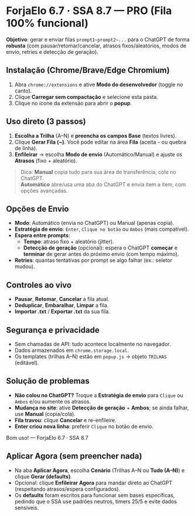 # ForjaElo 6.7 · SSA 8.7 — PRO (Fila 100% funcional)

**Objetivo**: gerar e enviar filas `prompt1~prompt2~...` para o ChatGPT de forma **robusta** (com pausar/retomar/cancelar, atrasos fixos/aleatórios, modos de envio, retries e detecção de geração).

## Instalação (Chrome/Brave/Edge Chromium)
1. Abra `chrome://extensions` e ative **Modo do desenvolvedor** (toggle no canto).
2. Clique **Carregar sem compactação** e selecione esta pasta.
3. Clique no ícone da extensão para abrir o **popup**.

## Uso direto (3 passos)
1. **Escolha a Trilha** (A–N) e **preencha os campos Base** (textos livres).
2. Clique **Gerar Fila (~)**. Você pode editar na área **Fila** (aceita `~` ou quebra de linha).
3. **Enfileirar** → escolha **Modo de envio** (Automático/Manual) e ajuste os **Atrasos** (fixo + aleatório).

> Dica: **Manual** copia tudo para sua área de transferência; cole no ChatGPT.  
> **Automático** abre/usa uma aba do ChatGPT e envia item a item, com opções avançadas.

## Opções de Envio
- **Modo**: Automático (envia no ChatGPT) ou Manual (apenas copia).
- **Estratégia de envio**: `Enter`, `Clique no botão` ou `Ambos` (mais compatível).
- **Espera entre prompts**:
  - **Tempo**: atraso fixo + aleatório (jitter).
  - **Detecção de geração** (opcional): espera o ChatGPT **começar** e **terminar** de gerar antes do próximo envio (com tempo máximo).
- **Retries**: quantas tentativas por prompt se algo falhar (ex.: seletor mudou).

## Controles ao vivo
- **Pausar**, **Retomar**, **Cancelar** a fila atual.
- **Deduplicar**, **Embaralhar**, **Limpar** a fila.
- **Importar .txt** / **Exportar .txt** da sua fila.

## Segurança e privacidade
- Sem chamadas de API: tudo acontece localmente no navegador.
- Dados armazenados em `chrome.storage.local`.
- Os templates (trilhas A–N) estão em `popup.js` → objeto `TRILHAS` (editável).

## Solução de problemas
- **Não colou no ChatGPT?** Troque a **Estratégia de envio** para `Clique` ou `Ambos` e/ou aumente os atrasos.
- **Mudança no site**: ative **Detecção de geração** + **Ambos**; se ainda falhar, use **Manual** (copia/cola).
- **Fila travou**: clique **Cancelar** e re-enfileire.
- **Enter criou nova linha**: preferir `Clique` no botão de envio.

Bom uso! — ForjaElo 6.7 · SSA 8.7


## Aplicar Agora (sem preencher nada)
- Na aba **Aplicar Agora**, escolha **Cenário** (Trilhas A–N ou **Tudo (A–N)**) e clique **Gerar (defaults)**.  
- Opcional: clique **Enfileirar Agora** para mandar direto ao ChatGPT (respeitando atrasos/espera configurados).  
- Os **defaults** foram escritos para funcionar sem bases específicas, pedindo que o SSA use padrões neutros, timers 25/5 e evite dados sensíveis.
